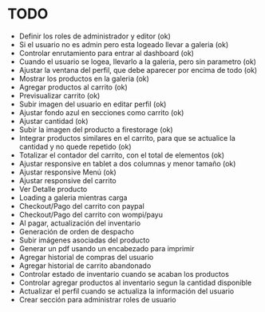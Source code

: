 # TODO

- Definir los roles de administrador y editor (ok)
- Si el usuario no es admin pero esta logeado llevar a galeria (ok)
- Controlar enrutamiento para entrar al dashboard (ok)
- Cuando el usuario se logea, llevarlo a la galeria, pero sin parametro (ok)
- Ajustar la ventana del perfil, que debe aparecer por encima de todo (ok)
- Mostrar los productos en la galeria (ok)
- Agregar productos al carrito (ok)
- Previsualizar carrito (ok)
- Subir imagen del usuario en editar perfil (ok)
- Ajustar fondo azul en secciones como carrito (ok)
- Ajustar cantidad (ok)
- Subir la imagen del producto a firestorage (ok)
- Integrar productos similares en el carrito, para que se actualice la cantidad y no quede repetido (ok)
- Totalizar el contador del carrito, con el total de elementos (ok)
- Ajustar responsive en tablet a dos columnas y menor tamaño (ok)
- Ajustar responsive Menú (ok)
- Ajustar responsive del carrito
- Ver Detalle producto
- Loading a galeria mientras carga
- Checkout/Pago del carrito con paypal
- Checkout/Pago del carrito con wompi/payu
- Al pagar, actualización del inventario  
- Generación de orden de despacho
- Subir imágenes asociadas del producto
- Generar un pdf usando un encabezado para imprimir
- Agregar historial de compras del usuario
- Agregar historial de carrito abandonado
- Controlar estado de inventario cuando se acaban los productos
- Controlar agregar productos al inventario segun la cantidad disponible
- Actualizar el perfil cuando se actualiza la información del usuario
- Crear sección para administrar roles de usuario
